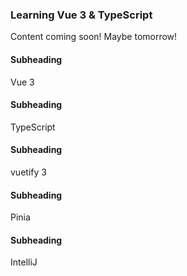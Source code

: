 ### Learning Vue 3 & TypeScript
Content coming soon! Maybe tomorrow!

#### Subheading
Vue 3

#### Subheading
TypeScript

#### Subheading
vuetify 3

#### Subheading
Pinia

#### Subheading
IntelliJ
